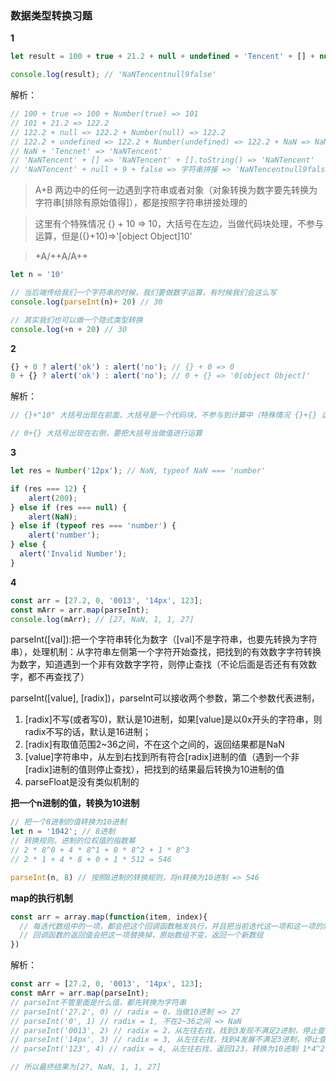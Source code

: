 ### 数据类型转换习题

**1**

```javascript
let result = 100 + true + 21.2 + null + undefined + 'Tencent' + [] + null + 9 + false;

console.log(result); // 'NaNTencentnull9false'
```

解析：

```javascript
// 100 + true => 100 + Number(true) => 101
// 101 + 21.2 => 122.2
// 122.2 + null => 122.2 + Number(null) => 122.2
// 122.2 + undefined => 122.2 + Number(undefined) => 122.2 + NaN => NaN
// NaN + 'Tencnet' => 'NaNTencent'
// 'NaNTencent' + [] => 'NaNTencent' + [].toString() => 'NaNTencent'
// 'NaNTencent' + null + 9 + false => 字符串拼接 => 'NaNTencentnull9false'
```
> A+B 两边中的任何一边遇到字符串或者对象（对象转换为数字要先转换为字符串[排除有原始值得]），都是按照字符串拼接处理的

> 这里有个特殊情况 {} + 10 => 10，大括号在左边，当做代码块处理，不参与运算，但是({}+10)=>'[object Object]10'

> +A/++A/A++
```javascript
let n = '10'

// 当后端传给我们一个字符串的时候，我们要做数字运算，有时候我们会这么写
console.log(parseInt(n)+ 20) // 30

// 其实我们也可以做一个隐式类型转换
console.log(+n + 20) // 30
```

**2**

```javascript
{} + 0 ? alert('ok') : alert('no'); // {} + 0 => 0
0 + {} ? alert('ok') : alert('no'); // 0 + {} => '0[object Object]'
```

解析：

```javascript
// {}+"10" 大括号出现在前面，大括号是一个代码块，不参与到计算中（特殊情况 {}+{} 这个两个都当做值计算）

// 0+{} 大括号出现在右侧，要把大括号当做值进行运算
```

**3**

```javascript
let res = Number('12px'); // NaN, typeof NaN === 'number'

if (res === 12) {
    alert(200);
} else if (res === null) {
    alert(NaN);
} else if (typeof res === 'number') {
    alert('number');
} else {
  alert('Invalid Number');
}
```

**4**

```javascript
const arr = [27.2, 0, '0013', '14px', 123];
const mArr = arr.map(parseInt);
console.log(mArr); // [27, NaN, 1, 1, 27]
```
parseInt([val]):把一个字符串转化为数字（[val]不是字符串，也要先转换为字符串），处理机制：从字符串左侧第一个字符开始查找，把找到的有效数字字符转换为数字，知道遇到一个非有效数字字符，则停止查找（不论后面是否还有有效数字，都不再查找了）

parseInt([value], [radix])，parseInt可以接收两个参数，第二个参数代表进制，
1. [radix]不写(或者写0)，默认是10进制，如果[value]是以0x开头的字符串，则radix不写的话，默认是16进制；
2. [radix]有取值范围2~36之间，不在这个之间的，返回结果都是NaN
3. [value]字符串中，从左到右找到所有符合[radix]进制的值（遇到一个非[radix]进制的值则停止查找），把找到的结果最后转换为10进制的值
4. parseFloat是没有类似机制的

**把一个n进制的值，转换为10进制**

```javascript
// 把一个8进制的值转换为10进制
let n = '1042'; // 8进制
// 转换规则，进制的位权值的指数幂
// 2 * 8^0 + 4 * 8^1 + 0 * 8^2 + 1 * 8^3
// 2 * 1 + 4 * 8 + 0 + 1 * 512 = 546

parseInt(n, 8) // 按照8进制的转换规则，将n转换为10进制 => 546
```

**map的执行机制**
```JavaScript
const arr = array.map(function(item, index){
  // 每迭代数组中的一项，都会把这个回调函数触发执行，并且把当前迭代这一项和这一项的索引传递给这个函数
  // 回调函数的返回值会把这一项替换掉，原始数组不变，返回一个新数组
})
```

解析：
```javascript
const arr = [27.2, 0, '0013', '14px', 123];
const mArr = arr.map(parseInt);
// parseInt不管里面是什么值，都先转换为字符串
// parseInt('27.2', 0) // radix = 0，当做10进制 => 27
// parseInt('0', 1) // radix = 1, 不在2~36之间 => NaN
// parseInt('0013', 2) // radix = 2，从左往右找，找到3发现不满足2进制，停止查找，所以返回 => 001 => 1
// parseInt('14px', 3) // radix = 3, 从左往右找，找到4发展不满足3进制，停止查找，所以返回 => 1
// parseInt('123', 4) // radix = 4, 从左往右找，返回123，转换为10进制 1*4^2 + 2*4^1 + 3*4^0 = 16 + 8 + 3 = 27

// 所以最终结果为[27, NaN, 1, 1, 27]
```

